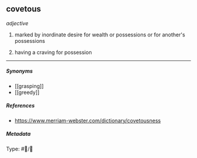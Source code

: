 ## covetous  # 

_adjective_

1. marked by inordinate desire for wealth or possessions or for another's possessions

2. having a craving for possession

___

##### Synonyms

-   [[grasping]]
-   [[greedy]]

##### References 

- https://www.merriam-webster.com/dictionary/covetousness

##### Metadata

Type: #💬/💬 